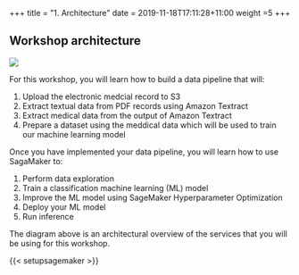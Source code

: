 +++
title = "1. Architecture"
date = 2019-11-18T17:11:28+11:00
weight =5
+++

## Workshop architecture
![](/images/module-medical-document-processing-and-classification/architecture.png)

For this workshop, you will learn how to build a data pipeline that will:
1. Upload the electronic medcial record to S3
2. Extract textual data from PDF records using Amazon Textract
3. Extract medical data from the output of Amazon Textract
4. Prepare a dataset using the meddical data which will be used to train our machine learning model

Once you have implemented your data pipeline, you will learn how to use SagaMaker to:
1. Perform data exploration
2. Train a classification machine learning (ML) model
3. Improve the ML model using SageMaker Hyperparameter Optimization
4. Deploy your ML model
5. Run inference

The diagram above is an architectural overview of the services that you will be using for this workshop.


{{< setupsagemaker >}}